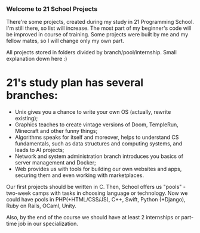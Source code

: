 
### Welcome to 21 School Projects

There're some projects, created during my study in 21 Programming School. I'm still there, so list will increase. The most part of my beginner's code will be improved in course of training. Some projects were built by me and my fellow mates, so I will change only my own part.

All projects stored in folders divided by branch/pool/internship. Small explanation down here :)



# 21's study plan has several branches:

- Unix gives you a chance to write your own OS (actually, rewrite existing);
- Graphics teaches to create vintage versions of Doom, TempleRun, Minecraft and other funny things;
- Algorithms speaks for itself and moreover, helps to understand CS fundamentals, such as data structures and computing systems, and leads to AI projects;
- Network and system administration branch introduces you basics of server management and Docker;
- Web provides us with tools for building our own websites and apps, securing them and even working with marketplaces.

Our first projects should be written in C. Then, School offers us "pools" - two-week camps with tasks in choosing language or technology. Now we could have pools in PHP(+HTML/CSS/JS), C++, Swift, Python (+Django), Ruby on Rails, OCaml, Unity.

Also, by the end of the course we should have at least 2 internships or part-time job in our specialization. 
